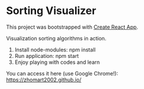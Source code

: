 # Sorting Visualizer

This project was bootstrapped with [Create React App](https://github.com/facebook/create-react-app).

Visualization sorting algorithms in action.

1. Install node-modules: npm install
2. Run application: npm start
3. Enjoy playing with codes and learn

You can access it here (use Google Chrome!): https://zhomart2002.github.io/
